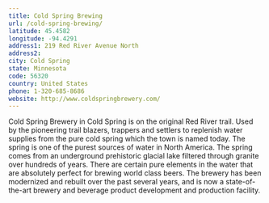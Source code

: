 ```yaml
---
title: Cold Spring Brewing
url: /cold-spring-brewing/
latitude: 45.4582
longitude: -94.4291
address1: 219 Red River Avenue North
address2: 
city: Cold Spring
state: Minnesota
code: 56320
country: United States
phone: 1-320-685-8686
website: http://www.coldspringbrewery.com/
---
```

Cold Spring Brewery in Cold Spring is on the original Red River trail. Used by the pioneering trail blazers, trappers and settlers to replenish water supplies from the pure cold spring which the town is named today. The spring is one of the purest sources of water in North America.  The spring comes from an underground prehistoric glacial lake filtered through granite over hundreds of years. There are certain pure elements in the water that are absolutely perfect for brewing world class beers.  The brewery has been modernized and rebuilt over the past several years, and is now a state-of-the-art brewery and beverage product development and production facility.
